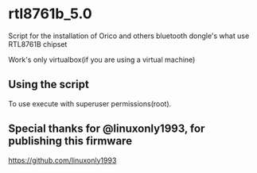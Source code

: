 # rtl8761b_5.0
Script for the installation of Orico and others bluetooth dongle's what use RTL8761B chipset

Work's only virtualbox(if you are using a virtual machine)

## Using the script
To use execute with superuser permissions(root).

## Special thanks for @linuxonly1993, for publishing this firmware
https://github.com/linuxonly1993


